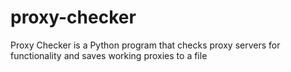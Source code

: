 # proxy-checker
Proxy Checker is a Python program that checks proxy servers for functionality and saves working proxies to a file
